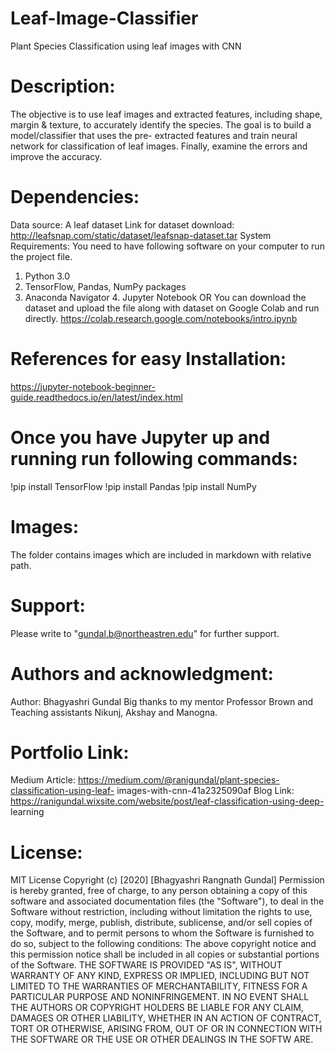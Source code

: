# Leaf-Image-Classifier
Plant Species Classification using leaf images with CNN
# Description:
The objective is to use leaf images and extracted features, including shape, margin & texture, to accurately identify the species. The goal is to build a model/classifier that uses the pre- extracted features and train neural network for classification of leaf images. Finally, examine the errors and improve the accuracy.
# Dependencies:
Data source: A leaf dataset
Link for dataset download: http://leafsnap.com/static/dataset/leafsnap-dataset.tar
System Requirements:
You need to have following software on your computer to run the project file.
1. Python 3.0
2. TensorFlow, Pandas, NumPy packages
3. Anaconda Navigator 4. Jupyter Notebook
OR
You can download the dataset and upload the file along with dataset on Google Colab and run directly. https://colab.research.google.com/notebooks/intro.ipynb
# References for easy Installation:
https://jupyter-notebook-beginner-guide.readthedocs.io/en/latest/index.html
# Once you have Jupyter up and running run following commands:
!pip install TensorFlow !pip install Pandas
!pip install NumPy
# Images:
The folder contains images which are included in markdown with relative path.
# Support:
Please write to "gundal.b@northeastren.edu" for further support.
# Authors and acknowledgment:
Author: Bhagyashri Gundal
Big thanks to my mentor Professor Brown and Teaching assistants Nikunj, Akshay and Manogna.
# Portfolio Link:
   
Medium Article: https://medium.com/@ranigundal/plant-species-classification-using-leaf- images-with-cnn-41a2325090af
Blog Link: https://ranigundal.wixsite.com/website/post/leaf-classification-using-deep- learning
# License:
MIT License
Copyright (c) [2020] [Bhagyashri Rangnath Gundal]
Permission is hereby granted, free of charge, to any person obtaining a copy of this software and associated documentation files (the "Software"), to deal in the Software without restriction, including without limitation the rights to use, copy, modify, merge, publish, distribute, sublicense, and/or sell copies of the Software, and to permit persons to whom the Software is furnished to do so, subject to the following conditions:
The above copyright notice and this permission notice shall be included in all copies or substantial portions of the Software.
THE SOFTWARE IS PROVIDED "AS IS", WITHOUT WARRANTY OF ANY KIND, EXPRESS OR
IMPLIED, INCLUDING BUT NOT LIMITED TO THE WARRANTIES OF MERCHANTABILITY,
FITNESS FOR A PARTICULAR PURPOSE AND NONINFRINGEMENT. IN NO EVENT SHALL THE
AUTHORS OR COPYRIGHT HOLDERS BE LIABLE FOR ANY CLAIM, DAMAGES OR OTHER
LIABILITY, WHETHER IN AN ACTION OF CONTRACT, TORT OR OTHERWISE, ARISING FROM,
OUT OF OR IN CONNECTION WITH THE SOFTWARE OR THE USE OR OTHER DEALINGS IN THE
SOFTW ARE.
    
